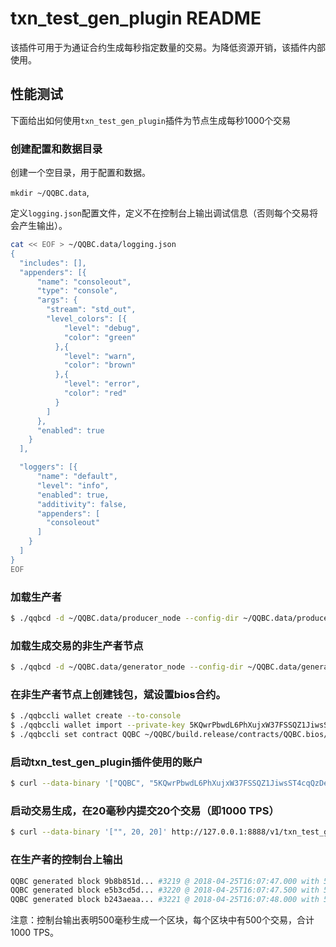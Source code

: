 # txn\_test\_gen\_plugin README

该插件可用于为通证合约生成每秒指定数量的交易。为降低资源开销，该插件内部使用。

<!--
This general procedure was used when doing Dawn 3.0 performance testing as mentioned in https://github.com/QQBC/QQBC/issues/2078.-->

## 性能测试

下面给出如何使用`txn_test_gen_plugin`插件为节点生成每秒1000个交易

### 创建配置和数据目录

创建一个空目录，用于配置和数据。

`mkdir ~/QQBC.data`,

定义`logging.json`配置文件，定义不在控制台上输出调试信息（否则每个交易将会产生输出）。

```bash
cat << EOF > ~/QQBC.data/logging.json
{
  "includes": [],
  "appenders": [{
      "name": "consoleout",
      "type": "console",
      "args": {
        "stream": "std_out",
        "level_colors": [{
            "level": "debug",
            "color": "green"
          },{
            "level": "warn",
            "color": "brown"
          },{
            "level": "error",
            "color": "red"
          }
        ]
      },
      "enabled": true
    }
  ],

  "loggers": [{
      "name": "default",
      "level": "info",
      "enabled": true,
      "additivity": false,
      "appenders": [
        "consoleout"
      ]
    }
  ]
}
EOF
```

### 加载生产者

```bash
$ ./qqbcd -d ~/QQBC.data/producer_node --config-dir ~/QQBC.data/producer_node -l ~/QQBC.data/logging.json --http-server-address "" -p QQBC -e
```

### 加载生成交易的非生产者节点

```bash
$ ./qqbcd -d ~/QQBC.data/generator_node --config-dir ~/QQBC.data/generator_node -l ~/QQBC.data/logging.json --plugin qqbc::txn_test_gen_plugin --plugin qqbc::chain_api_plugin --p2p-peer-address localhost:9876 --p2p-listen-endpoint localhost:5555
```

### 在非生产者节点上创建钱包，斌设置bios合约。


```bash
$ ./qqbccli wallet create --to-console
$ ./qqbccli wallet import --private-key 5KQwrPbwdL6PhXujxW37FSSQZ1JiwsST4cqQzDeyXtP79zkvFD3
$ ./qqbccli set contract QQBC ~/QQBC/build.release/contracts/QQBC.bios/ 
```

### 启动txn_test_gen_plugin插件使用的账户

```bash
$ curl --data-binary '["QQBC", "5KQwrPbwdL6PhXujxW37FSSQZ1JiwsST4cqQzDeyXtP79zkvFD3"]' http://127.0.0.1:8888/v1/txn_test_gen/create_test_accounts
```

### 启动交易生成，在20毫秒内提交20个交易（即1000 TPS）

```bash
$ curl --data-binary '["", 20, 20]' http://127.0.0.1:8888/v1/txn_test_gen/start_generation
```

### 在生产者的控制台上输出

```bash
QQBC generated block 9b8b851d... #3219 @ 2018-04-25T16:07:47.000 with 500 trxs, lib: 3218
QQBC generated block e5b3cd5d... #3220 @ 2018-04-25T16:07:47.500 with 500 trxs, lib: 3219
QQBC generated block b243aeaa... #3221 @ 2018-04-25T16:07:48.000 with 500 trxs, lib: 3220
```

注意：控制台输出表明500毫秒生成一个区块，每个区块中有500个交易，合计1000 TPS。

<!--
### Demonstration
The following video provides a demo: https://vimeo.com/266585781-->